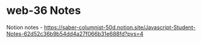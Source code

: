 # web-36 Notes

Notion notes - https://saber-columnist-50d.notion.site/Javascript-Student-Notes-62d52c36b9b54dd4a27f066b31e688fd?pvs=4